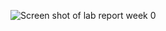![Screen shot of lab report week 0](https://github.com/KaronLan/cse15l-lab-reports/blob/main/image/Screenshot%20of%20lab.png)